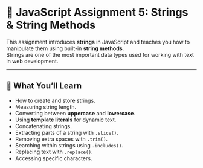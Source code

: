 # 📘 JavaScript Assignment 5: Strings & String Methods

This assignment introduces **strings** in JavaScript and teaches you how to manipulate them using built-in **string methods**.  
Strings are one of the most important data types used for working with text in web development.

---

## 📖 What You’ll Learn
- How to create and store strings.
- Measuring string length.
- Converting between **uppercase** and **lowercase**.
- Using **template literals** for dynamic text.
- Concatenating strings.
- Extracting parts of a string with `.slice()`.
- Removing extra spaces with `.trim()`.
- Searching within strings using `.includes()`.
- Replacing text with `.replace()`.
- Accessing specific characters.

